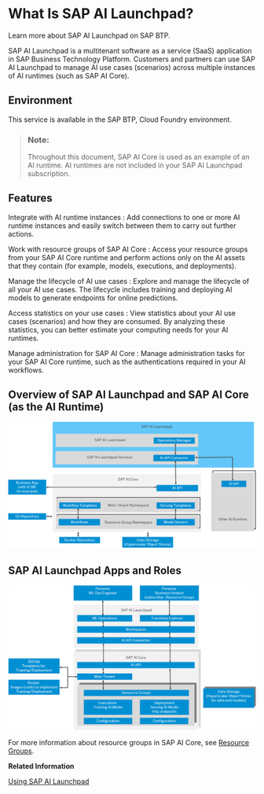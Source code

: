 <!-- loio760889ab809841c8a8905ca492f902cb -->

# What Is SAP AI Launchpad?

Learn more about SAP AI Launchpad on SAP BTP.

SAP AI Launchpad is a multitenant software as a service \(SaaS\) application in SAP Business Technology Platform. Customers and partners can use SAP AI Launchpad to manage AI use cases \(scenarios\) across multiple instances of AI runtimes \(such as SAP AI Core\).



<a name="loio760889ab809841c8a8905ca492f902cb__section_cfb_tt3_snb"/>

## Environment

This service is available in the SAP BTP, Cloud Foundry environment.

> ### Note:  
> Throughout this document, SAP AI Core is used as an example of an AI runtime. AI runtimes are not included in your SAP AI Launchpad subscription.



<a name="loio760889ab809841c8a8905ca492f902cb__section_efb_tt3_snb"/>

## Features

  Integrate with AI runtime instances 
 :   Add connections to one or more AI runtime instances and easily switch between them to carry out further actions.

   Work with resource groups of SAP AI Core 
 :   Access your resource groups from your SAP AI Core runtime and perform actions only on the AI assets that they contain \(for example, models, executions, and deployments\).

   Manage the lifecycle of AI use cases 
 :   Explore and manage the lifecycle of all your AI use cases. The lifecycle includes training and deploying AI models to generate endpoints for online predictions.

   Access statistics on your use cases 
 :   View statistics about your AI use cases \(scenarios\) and how they are consumed. By analyzing these statistics, you can better estimate your computing needs for your AI runtimes.

   Manage administration for SAP AI Core 
 :   Manage administration tasks for your SAP AI Core runtime, such as the authentications required in your AI workflows.

 

<a name="loio760889ab809841c8a8905ca492f902cb__section_jq4_gpf_4rb"/>

## Overview of SAP AI Launchpad and SAP AI Core \(as the AI Runtime\)

![High level overview of SAP AI Launchpad integration with SAP AI Core](images/Image_AIL_overview_architecture_integration1_ec42b8c.png)



<a name="loio760889ab809841c8a8905ca492f902cb__section_s4l_yrd_fvb"/>

## SAP AI Launchpad Apps and Roles

 ![High level overview of SAP AI Launchpad apps and integration with underlying runtime](images/Image_AIL_overview_app_integration_b61955e.png) 

For more information about resource groups in SAP AI Core, see [Resource Groups](https://help.sap.com/viewer/2d6c5984063c40a59eda62f4a9135bee/CLOUD/en-US/26c6c6b50e3f412f8bc0cd6a8ebdb850.html).

**Related Information**  


[Using SAP AI Launchpad](using-sap-ai-launchpad-bbc7e21.md "SAP AI Launchpad can be used by both AI scenario producers and AI scenario consumers. AI scenario producers, such as AI operations engineers or AI engineers, are responsible for developing and productizing AI scenarios. AI scenario consumers, such as business analysts, subscribe to a service that offers an AI scenario and consume it.")

